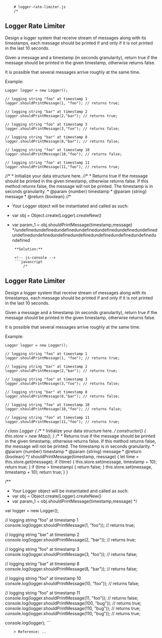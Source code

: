 
        # logger-rate-limiter.js
        /*
## Logger Rate Limiter

Design a logger system that receive stream of messages along with its timestamps, 
each message should be printed if and only if it is not printed in the last 10 seconds.

Given a message and a timestamp (in seconds granularity), 
return true if the message should be printed in the given timestamp, otherwise returns false.

It is possible that several messages arrive roughly at the same time.

Example:

```
Logger logger = new Logger();

// logging string "foo" at timestamp 1
logger.shouldPrintMessage(1, "foo"); // returns true; 

// logging string "bar" at timestamp 2
logger.shouldPrintMessage(2,"bar"); // returns true;

// logging string "foo" at timestamp 3
logger.shouldPrintMessage(3,"foo"); // returns false;

// logging string "bar" at timestamp 8
logger.shouldPrintMessage(8,"bar"); // returns false;

// logging string "foo" at timestamp 10
logger.shouldPrintMessage(10,"foo"); // returns false;

// logging string "foo" at timestamp 11
logger.shouldPrintMessage(11,"foo"); // returns true;
```

*//**
     * Initialize your data structure here.
     *//**
     * Returns true if the message should be printed in the given timestamp, otherwise returns false.
            If this method returns false, the message will not be printed.
            The timestamp is in seconds granularity. 
    * @param {number} timestamp 
    * @param {string} message
    * @return {boolean}
    *//** 
 * Your Logger object will be instantiated and called as such:
 * var obj = Object.create(Logger).createNew()
 * var param_1 = obj.shouldPrintMessage(timestamp,message)
 */undefinedundefinedundefinedundefinedundefinedundefinedundefinedundefinedundefinedundefinedundefinedundefinedundefinedundefinedundefined
        
        **Solution:**
        
        <!-- js-console -->
        ```javascript
            /*
## Logger Rate Limiter

Design a logger system that receive stream of messages along with its timestamps, 
each message should be printed if and only if it is not printed in the last 10 seconds.

Given a message and a timestamp (in seconds granularity), 
return true if the message should be printed in the given timestamp, otherwise returns false.

It is possible that several messages arrive roughly at the same time.

Example:

```
Logger logger = new Logger();

// logging string "foo" at timestamp 1
logger.shouldPrintMessage(1, "foo"); // returns true; 

// logging string "bar" at timestamp 2
logger.shouldPrintMessage(2,"bar"); // returns true;

// logging string "foo" at timestamp 3
logger.shouldPrintMessage(3,"foo"); // returns false;

// logging string "bar" at timestamp 8
logger.shouldPrintMessage(8,"bar"); // returns false;

// logging string "foo" at timestamp 10
logger.shouldPrintMessage(10,"foo"); // returns false;

// logging string "foo" at timestamp 11
logger.shouldPrintMessage(11,"foo"); // returns true;
```

*/
class Logger {
    /**
     * Initialize your data structure here.
     */
    constructor() {
        this.store = new Map();
    }
    /**
     * Returns true if the message should be printed in the given timestamp, otherwise returns false.
            If this method returns false, the message will not be printed.
            The timestamp is in seconds granularity. 
    * @param {number} timestamp 
    * @param {string} message
    * @return {boolean}
    */
    shouldPrintMessage(timestamp, message) {
        let time = this.store.get(message);
        if (!time) {
            this.store.set(message, timestamp + 10);
            return true;
        }
        if (time > timestamp) {
            return false;
        }
        this.store.set(message, timestamp + 10);
        return true;
    }
}

/** 
 * Your Logger object will be instantiated and called as such:
 * var obj = Object.create(Logger).createNew()
 * var param_1 = obj.shouldPrintMessage(timestamp,message)
 */

var logger = new Logger();

// logging string "foo" at timestamp 1
console.log(logger.shouldPrintMessage(1, "foo")); // returns true; 

// logging string "bar" at timestamp 2
console.log(logger.shouldPrintMessage(2, "bar")); // returns true;


// logging string "foo" at timestamp 3
console.log(logger.shouldPrintMessage(3, "foo")); // returns false;

// logging string "bar" at timestamp 8
console.log(logger.shouldPrintMessage(8, "bar")); // returns false;

// logging string "foo" at timestamp 10
console.log(logger.shouldPrintMessage(10, "foo")); // returns false;

// logging string "foo" at timestamp 11
console.log(logger.shouldPrintMessage(11, "foo")); // returns false;
console.log(logger.shouldPrintMessage(100, "bug")); // returns true;
console.log(logger.shouldPrintMessage(110, "bug")); // returns true;
console.log(logger.shouldPrintMessage(110, "bug")); // returns true;



console.log(logger);
        ```
        
        > Reference: ..
        
        